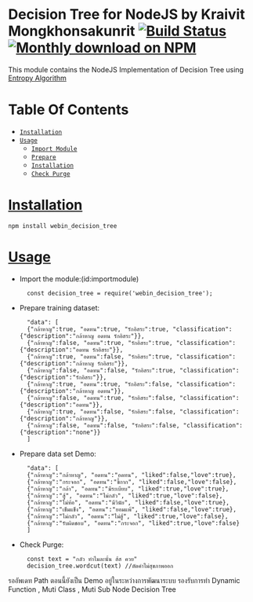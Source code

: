Decision Tree for NodeJS by Kraivit Mongkhonsakunrit [![Build Status](https://travis-ci.com/ez-kraivit/webin_decision_tree.svg?branch=main)](https://travis-ci.com/ez-kraivit/webin_decision_tree) <a href="https://www.npmjs.org/package/webin_decision_tree">
    <img src="https://img.shields.io/npm/dm/strapi.svg" alt="Monthly download on NPM" />
  </a>
========================

This module contains the NodeJS Implementation of Decision Tree using [Entropy Algorithm](https://en.wikipedia.org/wiki/Entropy)

# Table Of Contents
* [`Installation`](#installation)
* [`Usage`](#usage)
	* [`Import Module`](#importmodule)
	* [`Prepare`](#importmodule)
	* [`Installation`](#installation)
	* [`Check Purge`](#importmodule)

# [Installation](id:installation)
	npm install webin_decision_tree

# [Usage](id:usage)

* Import the module:(id:importmodule)

		const decision_tree = require('webin_decision_tree');

* Prepare training dataset:

		"data": [
		{"กล้าหาญ":true, "อดทน":true, "รักอิสระ":true, "classification":{"description":"กล้าหาญ อดทน รักอิสระ"}},
		{"กล้าหาญ":false, "อดทน":true, "รักอิสระ":true, "classification":{"description":"อดทน รักอิสระ"}},
		{"กล้าหาญ":true, "อดทน":false, "รักอิสระ":true, "classification":{"description":"กล้าหาญ รักอิสระ"}},
		{"กล้าหาญ":false, "อดทน":false, "รักอิสระ":true, "classification":{"description":"รักอิสระ"}},
		{"กล้าหาญ":true, "อดทน":true, "รักอิสระ":false, "classification":{"description":"กล้าหาญ อดทน"}},
		{"กล้าหาญ":false, "อดทน":true, "รักอิสระ":false, "classification":{"description":"อดทน"}},
		{"กล้าหาญ":true, "อดทน":false, "รักอิสระ":false, "classification":{"description":"กล้าหาญ"}},
		{"กล้าหาญ":false, "อดทน":false, "รักอิสระ":false, "classification":{"description":"none"}}
		]

* Prepare data set Demo:

	    "data": [
		{"กล้าหาญ":"กล้าหาญ", "อดทน":"อดทน", "liked":false,"love":true},
		{"กล้าหาญ":"กระจอก", "อดทน":"ขี้กาก", "liked":false,"love":false},
		{"กล้าหาญ":"กล้า", "อดทน":"มีระเบียบ", "liked":true,"love":true},
		{"กล้าหาญ":"สู้", "อดทน":"ไม่กลัว", "liked":true,"love":false},
		{"กล้าหาญ":"ไม่ท้อ", "อดทน":"มีวินัย", "liked":false,"love":true},
		{"กล้าหาญ":"เข็มแข็ง", "อดทน":"ยอมแพ้", "liked":false,"love":true},
		{"กล้าหาญ":"ไม่กลัว", "อดทน":"ไม่สู้", "liked":true,"love":false},
		{"กล้าหาญ":"รับผิดชอบ", "อดทน":"กระจอก", "liked":true,"love":false}
		]

* Check Purge:

        const text = "กลัว ทำไมละนั้น ส้ส ควย"
		decision_tree.wordcut(text) //ตัดคำไม่สุขภาพออก

รออัพเดท Path ตอนนี้ยังเป็น Demo อยู่ในระหว่างการพัฒนาระบบ รองรับการทำ Dynamic Function , Muti Class , Muti Sub Node Decision Tree

